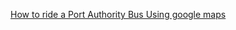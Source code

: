 [How to ride a Port Authority Bus Using google maps](https://github.com/anorris25/Directions-in-Markdown)
